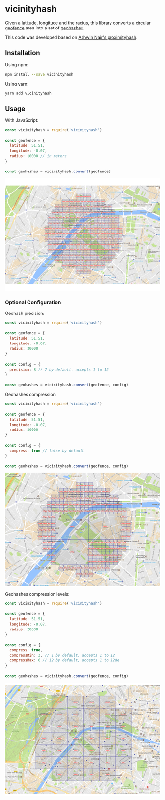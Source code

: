 # vicinityhash
Given a latitude, longitude and the radius, this library converts a circular [geofence](https://en.wikipedia.org/wiki/Geo-fence) area into a set of [geohashes](https://en.wikipedia.org/wiki/Geohash).

This code was developed based on [Ashwin Nair's proximityhash](https://github.com/ashwin711/proximityhash).

## Installation

Using npm:

```bash
npm install --save vicinityhash
```

Using yarn:

```bash
yarn add vicinityhash
```

## Usage

With JavaScript:

```javascript
const vicinityhash = require('vicinityhash')

const geofence = {
  latitude: 51.51,
  longitude: -0.07,
  radius: 10000 // in meters
}

const geohashes = vicinityhash.convert(geofence)
```

![Geohashes](./images/geohashes.png)

### Optional Configuration

Geohash precision:

```javascript
const vicinityhash = require('vicinityhash')

const geofence = {
  latitude: 51.51,
  longitude: -0.07,
  radius: 20000
}

const config = {
  precision: 8 // 7 by default, accepts 1 to 12
}

const geohashes = vicinityhash.convert(geofence, config)
```

Geohashes compression:

```javascript
const vicinityhash = require('vicinityhash')

const geofence = {
  latitude: 51.51,
  longitude: -0.07,
  radius: 20000
}

const config = {
  compress: true // false by default
}

const geohashes = vicinityhash.convert(geofence, config)
```

![Geohashes compressed](./images/compress.png)

Geohashes compression levels:

```javascript
const vicinityhash = require('vicinityhash')

const geofence = {
  latitude: 51.51,
  longitude: -0.07,
  radius: 20000
}

const config = {
  compress: true,
  compressMin: 3, // 1 by default, accepts 1 to 12
  compressMax: 6 // 12 by default, accepts 1 to 12de
}

const geohashes = vicinityhash.convert(geofence, config)
```

![Geohashes with customized compression levels](./images/custom_compress.png)
